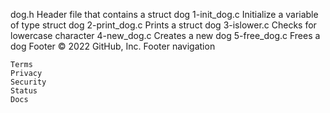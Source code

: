 dog.h 	Header file that contains a struct dog
1-init_dog.c 	Initialize a variable of type struct dog
2-print_dog.c 	Prints a struct dog
3-islower.c 	Checks for lowercase character
4-new_dog.c 	Creates a new dog
5-free_dog.c 	Frees a dog
Footer
© 2022 GitHub, Inc.
Footer navigation

    Terms
    Privacy
    Security
    Status
    Docs

